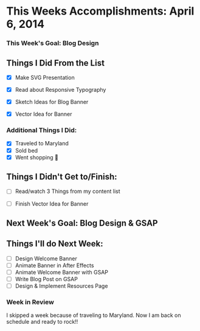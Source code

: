 # This Weeks Accomplishments: April 6, 2014

### This Week's Goal: Blog Design

## Things I Did From the List
- [x] Make SVG Presentation
- [x] Read about Responsive Typography
- [x] Sketch Ideas for Blog Banner
- [x] Vector Idea for Banner


### Additional Things I Did:
- [x] Traveled to Maryland
- [x] Sold bed
- [x] Went shopping :information_desk_person:

## Things I Didn't Get to/Finish:
- [ ] Read/watch 3 Things from my content list
- [ ] Finish Vector Idea for Banner


## Next Week's Goal: Blog Design & GSAP


## Things I'll do Next Week:
- [ ] Design Welcome Banner
- [ ] Animate Banner in After Effects
- [ ] Animate Welcome Banner with GSAP
- [ ] Write Blog Post on GSAP
- [ ] Design & Implement Resources Page

### Week in Review

I skipped a week because of traveling to Maryland. Now I am back on schedule and ready to rock!!